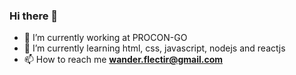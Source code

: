 ### Hi there 👋

- 🔭 I’m currently working at PROCON-GO
- 🌱 I’m currently learning html, css, javascript, nodejs and reactjs
- 📫 How to reach me **wander.flectir@gmail.com**

